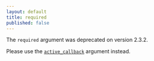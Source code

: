 ```yaml
---
layout: default
title: required
published: false
---
```



The `required` argument was deprecated on version 2.3.2.

Please use the [`active_callback`](active_callback) argument instead.
